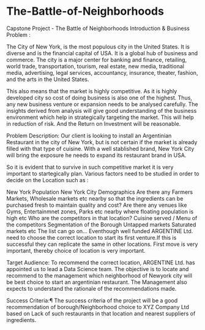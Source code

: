 # The-Battle-of-Neighborhoods
Capstone Project - The Battle of Neighborhoods
Introduction & Business Problem :

The City of New York, is the most populous city in the United States. It is diverse and is the financial capital of USA. 
It is a global hub of business and commerce. 
The city is a major center for banking and finance, retailing, world trade, transportation, tourism, real estate, new media, traditional media, advertising, legal services, accountancy, insurance, theater, fashion, and the arts in the United States.

This also means that the market is highly competitive. As it is highly developed city so cost of doing business is also one of the highest. Thus, any new business venture or expansion needs to be analysed carefully. The insights derived from analysis will give good understanding of the business environment which help in strategically targeting the market. This will help in reduction of risk. And the Return on Investment will be reasonable.

Problem Description:
Our client is looking to install an Argentinian Restaurant in the city of New York, but is not certain if the market is already filled with that type of cuisine.
With a well stablished brand, New York City will bring the exposure he needs to expand its restaurant brand in USA.

So it is evident that to survive in such competitive market it is very important to startegically plan. Various factors need to be studied in order to decide on the Location such as :

New York Population
New York City Demographics
Are there any Farmers Markets, Wholesale markets etc nearby so that the ingredients can be purchased fresh to maintain quality and cost?
Are there any venues like Gyms, Entertainmnet zones, Parks etc nearby where floating population is high etc
Who are the competitors in that location?
Cuisine served / Menu of the competitors
Segmentation of the Borough
Untapped markets
Saturated markets etc
The list can go on...
Eventhough well funded ARGENTINE Ltd. need to choose the correct location to start its first venture.If this is successful they can replicate the same in other locations. First move is very important, thereby choice of location is very important.

Target Audience:
To recommend the correct location, ARGENTINE Ltd. has appointed us to lead a Data Science team. The objective is to locate and recommend to the management which neighborhood of Newyork city will be best choice to start an argentinian restaurant. The Management also expects to understand the rationale of the recommendations made.

Success Criteria:¶
The success criteria of the project will be a good recommendation of borough/Neighborhood choice to XYZ Company Ltd based on Lack of such restaurants in that location and nearest suppliers of ingredients.
